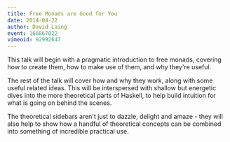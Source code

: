 ```yaml
---
title: Free Monads are Good for You
date: 2014-04-22
author: David Laing
event: 166867022
vimeoid: 92992647
---
```


This talk will begin with a pragmatic introduction to free monads, covering how
to create them, how to make use of them, and why they're useful.

The rest of the talk will cover how and why they work, along with some useful
related ideas.  This will be interspersed with shallow but energetic dives into
the more theoretical parts of Haskell, to help build intuition for what is
going on behind the scenes. 

The theoretical sidebars aren't just to dazzle, delight and amaze - they will
also help to show how a handful of theoretical concepts can be combined into
something of incredible practical use.

